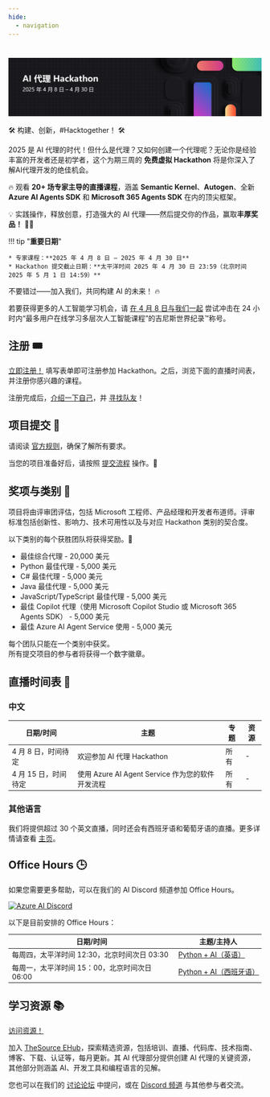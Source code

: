 ```yaml
---
hide:
  - navigation
---
```


# 

<img alt="AI Agents Hackathon 2025" src="../media/banner_zh.png">

🛠️ 构建、创新，#Hacktogether！ 🛠️

2025 是 AI 代理的时代！但什么是代理？又如何创建一个代理呢？无论你是经验丰富的开发者还是初学者，这个为期三周的 **免费虚拟 Hackathon** 将是你深入了解AI代理开发的绝佳机会。

🔥 观看 **20+ 场专家主导的直播课程**，涵盖 **Semantic Kernel**、**Autogen**、全新 **Azure AI Agents SDK** 和 **Microsoft 365 Agents SDK** 在内的顶尖框架。

💡 实践操作，释放创意，打造强大的 AI 代理——然后提交你的作品，赢取**丰厚奖品！** 💸💡

!!! tip "**重要日期**"

    * 专家课程：**2025 年 4 月 8 日 – 2025 年 4 月 30 日**
    * Hackathon 提交截止日期：**太平洋时间 2025 年 4 月 30 日 23:59（北京时间 2025 年 5 月 1 日 14:59）**

不要错过——加入我们，共同构建 AI 的未来！ 🔥

若要获得更多的人工智能学习机会，请 [在 4 月 8 日与我们一起](https://aka.ms/aiskillsfest) 尝试冲击在 24 小时内“最多用户在线学习多层次人工智能课程”的吉尼斯世界纪录™称号。

## 注册 🎟️

[立即注册！](https://developer.microsoft.com/reactor/events/25323/) 填写表单即可注册参加 Hackathon。之后，浏览下面的直播时间表，并注册你感兴趣的课程。

注册完成后，[介绍一下自己](https://github.com/microsoft/AI_Agents_Hackathon/discussions/5)，并 [寻找队友](https://github.com/microsoft/AI_Agents_Hackathon/discussions/4)！

## 项目提交 🚀

请阅读 [官方规则](rules.md)，确保了解所有要求。

当您的项目准备好后，请按照 [提交流程](submission.md) 操作。📝

## 奖项与类别 🏅

项目将由评审团评估，包括 Microsoft 工程师、产品经理和开发者布道师。评审标准包括创新性、影响力、技术可用性以及与对应 Hackathon 类别的契合度。

以下类别的每个获胜团队将获得奖励。💸

* 最佳综合代理 - 20,000 美元
* Python 最佳代理 - 5,000 美元
* C# 最佳代理 - 5,000 美元
* Java 最佳代理 - 5,000 美元
* JavaScript/TypeScript 最佳代理 - 5,000 美元
* 最佳 Copilot 代理（使用 Microsoft Copilot Studio 或 Microsoft 365 Agents SDK） - 5,000 美元
* 最佳 Azure AI Agent Service 使用 - 5,000 美元

每个团队只能在一个类别中获奖。  
所有提交项目的参与者将获得一个数字徽章。

## 直播时间表 📅

### 中文

| 日期/时间 | 主题 | 专题 | 资源 |
| --------- | ---- | ---- | ---- |
| 4 月 8 日，时间待定 | 欢迎参加 AI 代理 Hackathon | 所有 | - |
| 4 月 15 日，时间待定 | 使用 Azure AI Agent Service 作为您的软件开发流程 | 所有 | - |

### 其他语言

我们将提供超过 30 个英文直播，同时还会有西班牙语和葡萄牙语的直播。更多详情请查看 [主页](../index.md)。

## Office Hours 🕒

如果您需要更多帮助，可以在我们的 AI Discord 频道参加 Office Hours。

[![Azure AI Discord](https://dcbadge.limes.pink/api/server/kzRShWzttr)](https://discord.gg/ZkEG5GYfGU)

以下是目前安排的 Office Hours：

| 日期/时间 | 主题/主持人 |
| --------- | ---------- |
| 每周四，太平洋时间 12:30，北京时间次日 03:30 | [Python + AI（英语）](http://aka.ms/aipython/oh) |
| 每周一，太平洋时间 15：00，北京时间次日 06:00 | [Python + AI（西班牙语）](https://aka.ms/pythonia/oh) |

## 学习资源 📚

[访问资源！](https://aka.ms/AIAgent_Skilling)

加入 [TheSource EHub](https://aka.ms/thesource/ai_agents)，探索精选资源，包括培训、直播、代码库、技术指南、博客、下载、认证等，每月更新。其 AI 代理部分提供创建 AI 代理的关键资源，其他部分则涵盖 AI、开发工具和编程语言的见解。

您也可以在我们的 [讨论论坛](https://github.com/microsoft/AI_Agents_Hackathon/discussions) 中提问，或在 [Discord 频道](https://discord.gg/ZkEG5GYfGU) 与其他参与者交流。
